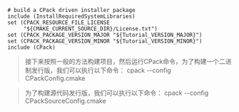```clike
# build a CPack driven installer package
include (InstallRequiredSystemLibraries)
set (CPACK_RESOURCE_FILE_LICENSE  
     "${CMAKE_CURRENT_SOURCE_DIR}/License.txt")
set (CPACK_PACKAGE_VERSION_MAJOR "${Tutorial_VERSION_MAJOR}")
set (CPACK_PACKAGE_VERSION_MINOR "${Tutorial_VERSION_MINOR}")
include (CPack)
```
> 接下来按照一般的方法构建项目，然后运行CPack命令，为了构建一个二进制发行版，我们可以执行以下命令：
> cpack --config CPackConfig.cmake

> 为了构建源代码发行版，我们可以执行以下命令：
> cpack --config CPackSourceConfig.cmake

